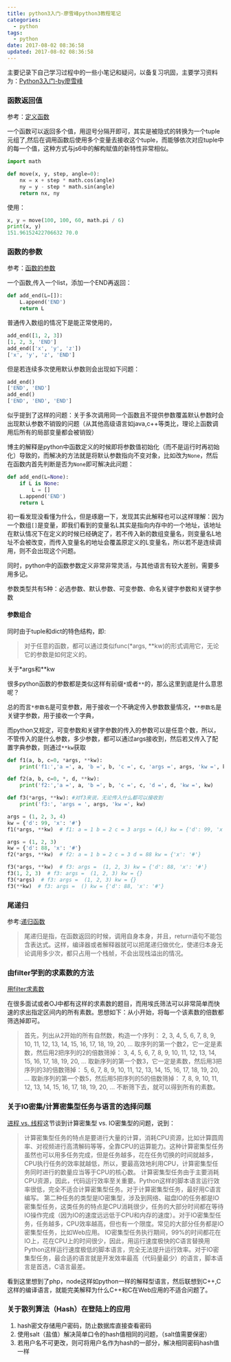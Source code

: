 ```yaml
---
title: python3入门-廖雪峰python3教程笔记
categories:
  - python
tags:
  - python
date: 2017-08-02 08:36:58
updated: 2017-08-02 08:36:58
---
```


主要记录下自己学习过程中的一些小笔记和疑问，以备复习巩固，主要学习资料为：[Python3入门-by廖雪峰](https://www.liaoxuefeng.com/wiki/0014316089557264a6b348958f449949df42a6d3a2e542c000)

### 函数返回值
参考：[定义函数](https://www.liaoxuefeng.com/wiki/0014316089557264a6b348958f449949df42a6d3a2e542c000/001431679203477b5b364aeba8c4e05a9bd4ec1b32911e2000)

一个函数可以返回多个值，用逗号分隔开即可，其实是被隐式的转换为一个tuple元组了,然后在调用函数后使用多个变量去接收这个tuple，而能够依次对应tuple中的每一个值，这种方式与js6中的解构赋值的新特性非常相似。
```python
import math

def move(x, y, step, angle=0):
    nx = x + step * math.cos(angle)
    ny = y - step * math.sin(angle)
    return nx, ny
```

使用：
```python
x, y = move(100, 100, 60, math.pi / 6)
print(x, y)
151.96152422706632 70.0
```

### 函数的参数
参考：[函数的参数](https://www.liaoxuefeng.com/wiki/0014316089557264a6b348958f449949df42a6d3a2e542c000/001431752945034eb82ac80a3e64b9bb4929b16eeed1eb9000)

一个函数,传入一个list，添加一个END再返回：
```python
def add_end(L=[]):
    L.append('END')
    return L
```
普通传入数组的情况下是能正常使用的，
```python
add_end([1, 2, 3])
[1, 2, 3, 'END']
add_end(['x', 'y', 'z'])
['x', 'y', 'z', 'END']
```
但是若连续多次使用默认参数则会出现如下问题：
```python
add_end()
['END', 'END']
add_end()
['END', 'END', 'END']
```
似乎提到了这样的问题：关于多次调用同一个函数且不提供参数覆盖默认参数时会出现默认参数不销毁的问题（从其他高级语言如java,c++等类比，理论上函数调用后所有的局部变量都会被销毁）

博主的解释是python中函数定义的时候即将参数值初始化（而不是运行时再初始化）导致的，而解决的方法就是将默认参数指向不变对象，比如改为`None`，然后在函数内首先判断是否为`None`即可解决此问题：
```python
def add_end(L=None):
    if L is None:
        L = []
    L.append('END')
    return L
```
初一看发现没看懂为什么，但是琢磨一下，发现其实此解释也可以这样理解：因为一个数组`[]`是变量，即我们看到的变量名L其实是指向内存中的一个地址，该地址在默认情况下在定义的时候已经确定了，若不传入新的数组变量名，则变量名L地址不会被改变，而传入变量名的地址会覆盖原定义的L变量名，所以若不是连续调用，则不会出现这个问题。

同时，python中的函数参数定义非常非常灵活，与其他语言有较大差别，需要多用多记。

参数类型共有5种：必选参数、默认参数、可变参数、命名关键字参数和关键字参数

#### 参数组合

同时由于tuple和dict的特色结构，即:
> 对于任意的函数，都可以通过类似func(*args, **kw)的形式调用它，无论它的参数是如何定义的。

关于*args和**kw

很多python函数的参数都是类似这样有前缀`*`或者`**`的，那么这里到底是什么意思呢？

总的而言`*参数名`是可变参数，用于接收一个不确定传入参数数量情况，`**参数名`是关键字参数，用于接收一个字典，

而python又规定，可变参数和关键字参数的传入的参数可以是任意个数，所以，不管传入的是什么参数，多少参数，都可以通过args接收到，然后若又传入了配置字典参数，则通过`**kw`获取
```python
def f1(a, b, c=0, *args, **kw):
    print('f1:','a =', a, 'b =', b, 'c =', c, 'args =', args, 'kw =', kw)

def f2(a, b, c=0, *, d, **kw):
    print('f2:','a =', a, 'b =', b, 'c =', c, 'd =', d, 'kw =', kw)

def f3(*args, **kw): #对f3来说，无论传入什么都可以接收到
    print('f3:', 'args = ', args, 'kw =', kw)

args = (1, 2, 3, 4)
kw = {'d': 99, 'x': '#'}
f1(*args, **kw)  # f1: a = 1 b = 2 c = 3 args = (4,) kw = {'d': 99, 'x': '#'}

args = (1, 2, 3)
kw = {'d': 88, 'x': '#'}
f2(*args, **kw)  # f2: a = 1 b = 2 c = 3 d = 88 kw = {'x': '#'}

f3(*args, **kw)  # f3: args =  (1, 2, 3) kw = {'d': 88, 'x': '#'}
f3(1, 2, 3)  # f3: args =  (1, 2, 3) kw = {}
f3(*args)  # f3: args =  (1, 2, 3) kw = {}
f3(**kw)  # f3: args =  () kw = {'d': 88, 'x': '#'}
```

### 尾递归
参考:[递归函数](https://www.liaoxuefeng.com/wiki/0014316089557264a6b348958f449949df42a6d3a2e542c000/001431756044276a15558a759ec43de8e30eb0ed169fb11000)

>尾递归是指，在函数返回的时候，调用自身本身，并且，return语句不能包含表达式。这样，编译器或者解释器就可以把尾递归做优化，使递归本身无论调用多少次，都只占用一个栈帧，不会出现栈溢出的情况。

### 由filter学到的求素数的方法

[用filter求素数](https://www.liaoxuefeng.com/wiki/0014316089557264a6b348958f449949df42a6d3a2e542c000/001431821084171d2e0f22e7cc24305ae03aa0214d0ef29000)

在很多面试或者OJ中都有这样的求素数的题目，而用埃氏筛法可以非常简单而快速的求出指定区间内的所有素数。思想如下：从小开始，将每一个该素数的倍数都筛选掉即可。

>首先，列出从2开始的所有自然数，构造一个序列：
2, 3, 4, 5, 6, 7, 8, 9, 10, 11, 12, 13, 14, 15, 16, 17, 18, 19, 20, ...
取序列的第一个数2，它一定是素数，然后用2把序列的2的倍数筛掉：
3, 4, 5, 6, 7, 8, 9, 10, 11, 12, 13, 14, 15, 16, 17, 18, 19, 20, ...
取新序列的第一个数3，它一定是素数，然后用3把序列的3的倍数筛掉：
5, 6, 7, 8, 9, 10, 11, 12, 13, 14, 15, 16, 17, 18, 19, 20, ...
取新序列的第一个数5，然后用5把序列的5的倍数筛掉：
7, 8, 9, 10, 11, 12, 13, 14, 15, 16, 17, 18, 19, 20, ...
不断筛下去，就可以得到所有的素数。


### 关于IO密集/计算密集型任务与语言的选择问题
[进程 vs. 线程](https://www.liaoxuefeng.com/wiki/0014316089557264a6b348958f449949df42a6d3a2e542c000/0014319292979766bd3285c9d6b4942a8ea9b4e9cfb48d8000)这节谈到计算密集型 vs. IO密集型的问题，说到：

>计算密集型任务的特点是要进行大量的计算，消耗CPU资源，比如计算圆周率、对视频进行高清解码等等，全靠CPU的运算能力。这种计算密集型任务虽然也可以用多任务完成，但是任务越多，花在任务切换的时间就越多，CPU执行任务的效率就越低，所以，要最高效地利用CPU，计算密集型任务同时进行的数量应当等于CPU的核心数。
计算密集型任务由于主要消耗CPU资源，因此，代码运行效率至关重要。Python这样的脚本语言运行效率很低，完全不适合计算密集型任务。对于计算密集型任务，最好用C语言编写。
第二种任务的类型是IO密集型，涉及到网络、磁盘IO的任务都是IO密集型任务，这类任务的特点是CPU消耗很少，任务的大部分时间都在等待IO操作完成（因为IO的速度远远低于CPU和内存的速度）。对于IO密集型任务，任务越多，CPU效率越高，但也有一个限度。常见的大部分任务都是IO密集型任务，比如Web应用。
IO密集型任务执行期间，99%的时间都花在IO上，花在CPU上的时间很少，因此，用运行速度极快的C语言替换用Python这样运行速度极低的脚本语言，完全无法提升运行效率。对于IO密集型任务，最合适的语言就是开发效率最高（代码量最少）的语言，脚本语言是首选，C语言最差。

看到这里想到了php，node这样如python一样的解释型语言，然后联想到C++,C这样的编译语言，就能完美解释为什么C++和C在Web应用的不适合问题了。

### 关于散列算法（Hash）在登陆上的应用
1. hash密文存储用户密码，防止数据库直接查看密码
2. 使用salt（盐值）解决简单口令的hash值相同的问题，（salt值需要保密）
3. 若用户名不可更改，则可将用户名作为hash的一部分，解决相同密码hash值一样